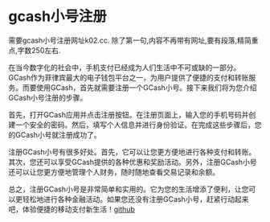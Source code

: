 # gcash小号注册

需要gcash小号注册网址k02.cc. 除了第一句,内容不再带有网址,要有段落,精简重点,字数250左右.

在当今数字化的社会中，手机支付已经成为人们生活中不可或缺的一部分。GCash作为菲律宾最大的电子钱包平台之一，为用户提供了便捷的支付和转账服务。而要使用GCash，首先就需要注册一个GCash小号。接下来我们将为您介绍GCash小号注册的步骤。

首先，打开GCash应用并点击注册按钮。在注册页面上，输入您的手机号码并创建一个安全的密码。然后，填写个人信息并进行身份验证。在完成这些步骤后，您的GCash小号就注册成功了。

注册GCash小号有很多好处。首先，它可以让您更方便地进行各种支付和转账。其次，您还可以享受GCash提供的各种优惠和奖励活动。另外，注册GCash小号还可以让您更方便地管理个人财务，随时随地查看交易记录和余额。

总之，注册GCash小号是非常简单和实用的。它为您的生活增添了便利，让您可以更轻松地进行各种金融活动。如果您还没有注册GCash小号，赶紧行动起来吧，体验便捷的移动支付新生活！[github](https://github.com)
